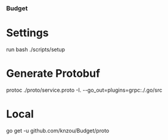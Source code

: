 ### Budget

# Settings
run bash ./scripts/setup

# Generate Protobuf 
protoc ./proto/service.proto -I. --go_out=plugins=grpc:./.go/src

# Local 
go get -u github.com/knzou/Budget/proto